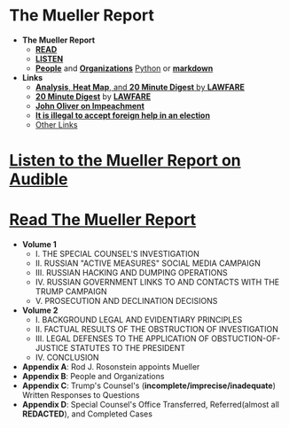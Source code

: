 # The Mueller Report
  * **The Mueller Report**
    * [**READ**](doc/mueller_report/pdf/README.md)
    * [**LISTEN**](https://www.audible.com/pd/The-Mueller-Report-Audiobook/B07PXN468K)
    * [**People**](src/py/muellerreport/persons.py) and [**Organizations**](src/py/muellerreport/organizations.py) [Python](src/py/muellerreport) or [**markdown**](/doc/mueller_report/md/README_appB_persons_orgs.md)
  * **Links**
    * [**Analysis**, **Heat Map**, and **20 Minute Digest** by **LAWFARE**](doc/mueller_report/md/README_LAWFARE.md)
    * [**20 Minute Digest**](https://thebulwark.com/lawfare-publishes-an-oral-history-of-the-mueller-investigation-so-far) by [**LAWFARE**](https://www.lawfareblog.com/)
    * [**John Oliver on Impeachment**](https://www.youtube.com/watch?time_continue=771&v=zxT8CM8XntA)
    * [**It is illegal to accept foreign help in an election**](https://twitter.com/EllenLWeintraub/status/1139309394968096768)    
    * [Other Links](doc/README_links.md)

# [Listen to the Mueller Report on Audible](https://www.audible.com/pd/The-Mueller-Report-Audiobook/B07PXN468K)

# [Read The Mueller Report](doc/mueller_report/pdf)
  * **Volume 1**
    * I. THE SPECIAL COUNSEL'S INVESTIGATION    
    * II. RUSSIAN "ACTIVE MEASURES" SOCIAL MEDIA CAMPAIGN
    * III. RUSSIAN HACKING AND DUMPING OPERATIONS
    * IV. RUSSIAN GOVERNMENT LINKS TO AND CONTACTS WITH THE TRUMP CAMPAIGN    
    * V. PROSECUTION AND DECLINATION DECISIONS    
  * **Volume 2**
    * I. BACKGROUND LEGAL AND EVIDENTIARY PRINCIPLES    
    * II. FACTUAL RESULTS OF THE OBSTRUCTION OF INVESTIGATION    
    * III. LEGAL DEFENSES TO THE APPLICATION OF OBSTUCTION-OF-JUSTICE STATUTES TO THE PRESIDENT    
    * IV. CONCLUSION    
  * **Appendix A**: Rod J. Rosonstein appoints Mueller
  * **Appendix B**: People and Organizations
  * **Appendix C**: Trump's Counsel's (**incomplete/imprecise/inadequate**) Written Responses to Questions
  * **Appendix D**: Special Counsel's Office Transferred, Referred(almost all **REDACTED**), and Completed Cases
